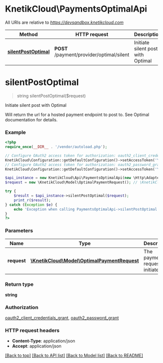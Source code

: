 # KnetikCloud\PaymentsOptimalApi

All URIs are relative to *https://devsandbox.knetikcloud.com*

Method | HTTP request | Description
------------- | ------------- | -------------
[**silentPostOptimal**](PaymentsOptimalApi.md#silentPostOptimal) | **POST** /payment/provider/optimal/silent | Initiate silent post with Optimal


# **silentPostOptimal**
> string silentPostOptimal($request)

Initiate silent post with Optimal

Will return the url for a hosted payment endpoint to post to. See Optimal documentation for details.

### Example
```php
<?php
require_once(__DIR__ . '/vendor/autoload.php');

// Configure OAuth2 access token for authorization: oauth2_client_credentials_grant
KnetikCloud\Configuration::getDefaultConfiguration()->setAccessToken('YOUR_ACCESS_TOKEN');
// Configure OAuth2 access token for authorization: oauth2_password_grant
KnetikCloud\Configuration::getDefaultConfiguration()->setAccessToken('YOUR_ACCESS_TOKEN');

$api_instance = new KnetikCloud\Api\PaymentsOptimalApi(new \Http\Adapter\Guzzle6\Client());
$request = new \KnetikCloud\Model\OptimalPaymentRequest(); // \KnetikCloud\Model\OptimalPaymentRequest | The payment request to initiate

try {
    $result = $api_instance->silentPostOptimal($request);
    print_r($result);
} catch (Exception $e) {
    echo 'Exception when calling PaymentsOptimalApi->silentPostOptimal: ', $e->getMessage(), PHP_EOL;
}
?>
```

### Parameters

Name | Type | Description  | Notes
------------- | ------------- | ------------- | -------------
 **request** | [**\KnetikCloud\Model\OptimalPaymentRequest**](../Model/OptimalPaymentRequest.md)| The payment request to initiate | [optional]

### Return type

**string**

### Authorization

[oauth2_client_credentials_grant](../../README.md#oauth2_client_credentials_grant), [oauth2_password_grant](../../README.md#oauth2_password_grant)

### HTTP request headers

 - **Content-Type**: application/json
 - **Accept**: application/json

[[Back to top]](#) [[Back to API list]](../../README.md#documentation-for-api-endpoints) [[Back to Model list]](../../README.md#documentation-for-models) [[Back to README]](../../README.md)

